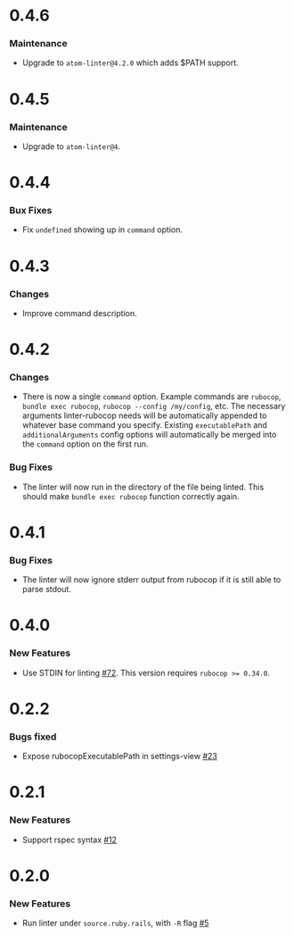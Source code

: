 # 0.4.6

### Maintenance

* Upgrade to `atom-linter@4.2.0` which adds $PATH support.

# 0.4.5

### Maintenance

* Upgrade to `atom-linter@4`.

# 0.4.4

### Bux Fixes

* Fix `undefined` showing up in `command` option.

# 0.4.3

### Changes

* Improve command description.

# 0.4.2

### Changes

* There is now a single `command` option. Example commands are `rubocop`,
  `bundle exec rubocop`, `rubocop --config /my/config`, etc. The necessary
  arguments linter-rubocop needs will be automatically appended to whatever base
  command you specify. Existing `executablePath` and `additionalArguments`
  config options will automatically be merged into the `command` option on the
  first run.

### Bug Fixes

* The linter will now run in the directory of the file being linted. This
  should make `bundle exec rubocop` function correctly again.

# 0.4.1

### Bug Fixes

* The linter will now ignore stderr output from rubocop if it is still able to
  parse stdout.

# 0.4.0

### New Features

* Use STDIN for linting
  [#72](https://github.com/AtomLinter/linter-rubocop/pull/72/files). This
  version requires `rubocop >= 0.34.0`.

# 0.2.2

### Bugs fixed

* Expose rubocopExecutablePath in settings-view [#23](https://github.com/AtomLinter/linter-rubocop/issues/23)

# 0.2.1

### New Features

* Support rspec syntax [#12](https://github.com/AtomLinter/linter-rubocop/pull/12)

# 0.2.0

### New Features

* Run linter under `source.ruby.rails`, with `-R` flag [#5](https://github.com/AtomLinter/linter-rubocop/issues/5)
